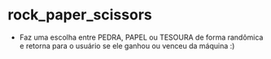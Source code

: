 # rock_paper_scissors

- Faz uma escolha entre PEDRA, PAPEL ou TESOURA de forma randômica e retorna para o usuário se ele ganhou ou venceu da máquina :)
